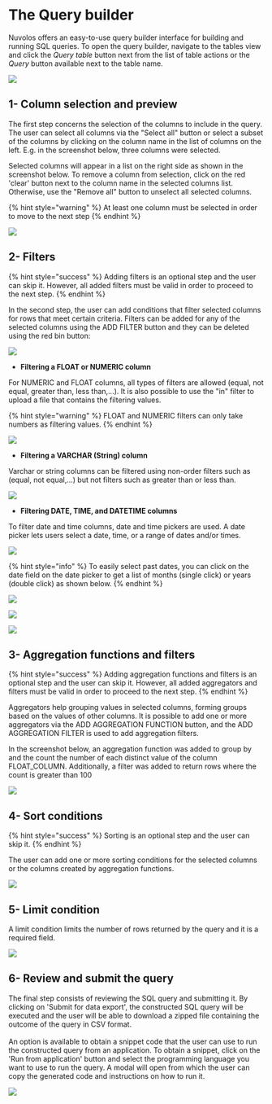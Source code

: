 # The Query builder

Nuvolos offers an easy-to-use query builder interface for building and running SQL queries. To open the query builder, navigate to the tables view and click the _Query table_ button next from the list of table actions or the _Query_ button available next to the table name.

![](../../.gitbook/assets/screen-shot-2021-05-20-at-3.36.43-pm.png)

## 1- Column selection and preview

The first step concerns the selection of the columns to include in the query. The user can select all columns via the "Select all" button or select a subset of the columns by clicking on the column name in the list of columns on the left. E.g. in the screenshot below, three columns were selected.

Selected columns will appear in a list on the right side as shown in the screenshot below. To remove a column from selection, click on the red 'clear' button next to the column name in the selected columns list. Otherwise, use the "Remove all" button to unselect all selected columns.

{% hint style="warning" %}
At least one column must be selected in order to move to the next step
{% endhint %}

![](../../.gitbook/assets/screen-shot-2021-05-20-at-3.38.48-pm.png)

## 2- Filters

{% hint style="success" %}
Adding filters is an optional step and the user can skip it. However, all added filters must be valid in order to proceed to the next step.
{% endhint %}

In the second step, the user can add conditions that filter selected columns for rows that meet certain criteria. Filters can be added for any of the selected columns using the ADD FILTER button and they can be deleted using the red bin button:

![](<../../.gitbook/assets/screen-shot-2021-02-26-at-10.58.01-am (1).png>)

* **Filtering a FLOAT or NUMERIC column**

For NUMERIC and FLOAT columns, all types of filters are allowed (equal, not equal, greater than, less than,...).  It is also possible to use the "in" filter to upload a file that contains the filtering values.

{% hint style="warning" %}
FLOAT and NUMERIC filters can only take numbers as filtering values.
{% endhint %}

![](../../.gitbook/assets/screen-shot-2021-02-26-at-11.13.29-am.png)

* **Filtering a VARCHAR (String) column**

Varchar or string columns can be filtered using non-order filters such as (equal, not equal,...) but not filters such as greater than or less than.

![](../../.gitbook/assets/screen-shot-2021-02-26-at-11.19.42-am.png)

* **Filtering DATE, TIME, and DATETIME columns**

To filter date and time columns, date and time pickers are used. A date picker lets users select a date, time,  or a range of dates and/or times.

![](../../.gitbook/assets/screen-shot-2021-02-26-at-11.52.35-am.png)

{% hint style="info" %}
To easily select past dates, you can click on the date field on the date picker to get a list of months (single click) or years (double click) as shown below.
{% endhint %}

![](../../.gitbook/assets/screen-shot-2021-02-26-at-11.44.38-am.png)

![](../../.gitbook/assets/screen-shot-2021-02-26-at-11.47.32-am.png)

![](../../.gitbook/assets/screen-shot-2021-02-26-at-11.47.38-am.png)

## 3- Aggregation functions and filters

{% hint style="success" %}
Adding aggregation functions and filters is an optional step and the user can skip it. However, all added aggregators and filters must be valid in order to proceed to the next step.
{% endhint %}

Aggregators help grouping values in selected columns, forming groups based on the values of other columns. It is possible to add one or more aggregators via the ADD AGGREGATION FUNCTION button, and the ADD AGGREGATION FILTER is used to add aggregation filters.

In the screenshot below, an aggregation function was added to group by and the count the number of each distinct value of the column FLOAT\_COLUMN. Additionally, a filter was added to return rows where the count is greater than 100

![](../../.gitbook/assets/screen-shot-2021-02-26-at-12.41.35-pm.png)

## 4- Sort conditions

{% hint style="success" %}
Sorting is an optional step and the user can skip it.
{% endhint %}

The user can add one or more sorting conditions for the selected columns or the columns created by aggregation functions.

![](../../.gitbook/assets/screen-shot-2021-02-26-at-12.49.22-pm.png)

## 5- Limit condition

A limit condition limits the number of rows returned by the query and it is a required field.

![](../../.gitbook/assets/screen-shot-2021-02-26-at-12.56.33-pm.png)

## 6- Review and submit the query

The final step consists of reviewing the SQL query and submitting it. By clicking on 'Submit for data export', the constructed SQL query will be executed and the user will be able to download a zipped file containing the outcome of the query in CSV format.\
\
An option is available to obtain a snippet code that the user can use to run the constructed query from an application. To obtain a snippet, click on the 'Run from application' button and select the programming language you want to use to run the query. A modal will open from which the user can copy the generated code and instructions on how to run it.

![](../../.gitbook/assets/screen-shot-2021-05-20-at-3.48.44-pm.png)
